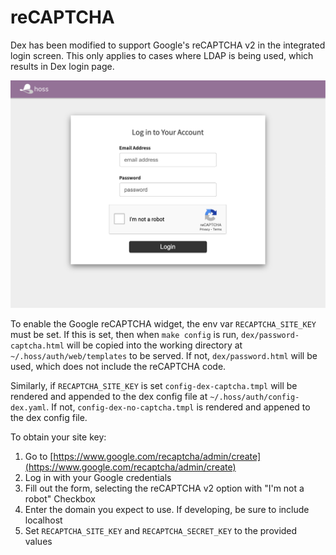 # reCAPTCHA

Dex has been modified to support Google's reCAPTCHA v2 in the integrated login screen. This only applies to cases where LDAP is being used, which results in Dex login page.

![recaptcha example](../_static/img/recaptcha.png)

To enable the Google reCAPTCHA widget, the env var `RECAPTCHA_SITE_KEY` must be set. If this is set, then when `make config` is run,
`dex/password-captcha.html` will be copied into the working directory at `~/.hoss/auth/web/templates` to be served. If not, `dex/password.html` will be used, which does not include the reCAPTCHA code.

Similarly, if `RECAPTCHA_SITE_KEY` is set `config-dex-captcha.tmpl` will be rendered and appended to the dex config file at `~/.hoss/auth/config-dex.yaml`. If not, `config-dex-no-captcha.tmpl` is rendered and appened to the dex config file.

To obtain your site key:

1. Go to [https://www.google.com/recaptcha/admin/create](https://www.google.com/recaptcha/admin/create)
2. Log in with your Google credentials
3. Fill out the form, selecting the reCAPTCHA v2 option with "I'm not a robot" Checkbox
4. Enter the domain you expect to use. If developing, be sure to include localhost
5. Set `RECAPTCHA_SITE_KEY` and `RECAPTCHA_SECRET_KEY` to the provided values